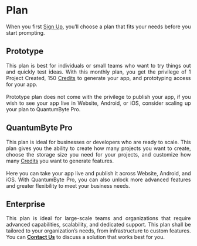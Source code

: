 # <strong>Plan</strong>
<div align="justify">
<p>
When you first <a href="https://quantumbyte.ai/auth/register" target="_blank" rel="noopener noreferrer">Sign Up</a>, you’ll choose a plan that fits your needs before you start prompting.
</p>
</div>

## Prototype
<div align="justify">
<p>
This plan is best for individuals or small teams who want to try things out and quickly test ideas. With this monthly plan, you get the privilege of 1 Project Created, 150 <a href="/billing/credit/">Credits</a> to generate your app, and prototyping access for your app.
<br><br>
Prototype plan does not come with the privilege to publish your app, if you wish to see your app live in Website, Android, or iOS, consider scaling up your plan to QuantumByte Pro.</p>
</div>

## QuantumByte Pro
<div align="justify">
<p>This plan is ideal for businesses or developers who are ready to scale. This plan gives you the ability to create how many projects you want to create, choose the storage size you need for your projects, and customize how many <a href="/billing/credit/">Credits</a> you want to generate features.
<br><br>
Here you can take your app live and publish it across Website, Android, and iOS. With QuantumByte Pro, you can also unlock more advanced features and greater flexibility to meet your business needs.</p>
</div>

## Enterprise
<div align="justify">
<p>
This plan is ideal for large-scale teams and organizations that require advanced capabilities, scalability, and dedicated support. This plan shall be tailored to your organization’s needs, from infrastructure to custom features. You can <a href="mailto: info@quantumbyte.ai"><strong>Contact Us</strong></a> to discuss a solution that works best for you.
</p>
</div>